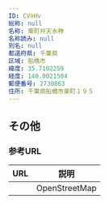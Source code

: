 ```yaml
---
ID: CVnHv
総称: null
名称: 東町弁天水神
名称読み: null
別名: null
都道府県: 千葉県
区域: 船橋市
緯度: 35.7102259
経度: 140.0021504
郵便番号: 2730863
住所: 千葉県船橋市東町１９５
---
```


## その他

### 参考URL

| URL | 説明          |
| --- | ------------- |
|     | OpenStreetMap |
